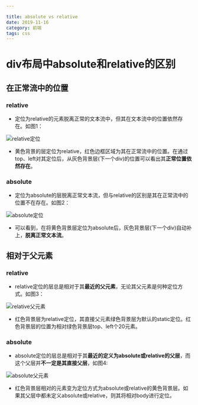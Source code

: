 ```yaml
---

title: absolute vs relative
date: 2019-11-16
category: 前端
tags: css 
---
```


# div布局中absolute和relative的区别
## 在正常流中的位置
### relative
 
- 定位为relative的元素脱离正常的文本流中，但其在文本流中的位置依然存在。如图1：

![relative定位](http://images.51cto.com/files/uploadimg/20100909/1528450.jpg)
<!--more-->

- 黄色背景的层定位为relative，红色边框区域为其在正常流中的位置。在通过top、left对其定位后，从灰色背景层(下一个div)的位置可以看出其**正常位置依然存在**。

### absolute

- 定位为absolute的层脱离正常文本流，但与relative的区别是其在正常流中的位置不在存在。如图2：

![absolute定位](http://images.51cto.com/files/uploadimg/20100909/1528451.jpg)

- 可以看到，在将黄色背景层定位为absolute后，灰色背景层(下一个div)自动补上，**脱离正常文本流**。

## 相对于父元素
### relative
	
- relative定位的层总是相对于其**最近的父元素**，无论其父元素是何种定位方式。如图3：
  
![relative父元素](http://images.51cto.com/files/uploadimg/20100909/1528452.jpg)
  
- 红色背景层为relative定位，其直接父元素绿色背景层为默认的static定位。红色背景层的位置为相对绿色背景层top、left个20元素。
  
### absolute
		
- absolute定位的层总是相对于其**最近的定义为absolute或relative的父层**，而这个父层并**不一定是其直接父层**，如图4:

![absolute父元素](http://images.51cto.com/files/uploadimg/20100909/1528453.jpg)
	
- 红色背景层相对的元素变为定位方式为absolute或relative的黄色背景层。如果其父层中都未定义absolute或relative，则其将相对body进行定位。
